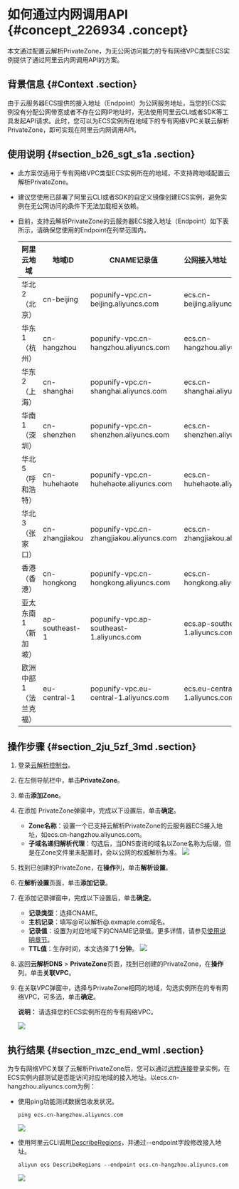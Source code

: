 # 如何通过内网调用API {#concept_226934 .concept}

本文通过配置云解析PrivateZone，为无公网访问能力的专有网络VPC类型ECS实例提供了通过阿里云内网调用API的方案。

## 背景信息 {#Context .section}

由于云服务器ECS提供的接入地址（Endpoint）为公网服务地址，当您的ECS实例没有分配公网带宽或者不存在公网IP地址时，无法使用阿里云CLI或者SDK等工具发起API请求。此时，您可以为ECS实例所在地域下的专有网络VPC关联云解析PrivateZone，即可实现在阿里云内网调用API。

## 使用说明 {#section_b26_sgt_s1a .section}

-   此方案仅适用于专有网络VPC类型ECS实例所在的地域，不支持跨地域配置云解析PrivateZone。
-   建议您使用已部署了阿里云CLI或者SDK的自定义镜像创建ECS实例，避免实例在无公网访问的条件下无法加载相关依赖。
-   目前，支持云解析PrivateZone的云服务器ECS接入地址（Endpoint）如下表所示，请确保您使用的Endpoint在列举范围内。

    |阿里云地域|地域ID|CNAME记录值|公网接入地址（Endpoint）|
    |-----|----|--------|----------------|
    |华北 2（北京）|cn-beijing|popunify-vpc.cn-beijing.aliyuncs.com|ecs.cn-beijing.aliyuncs.com|
    |华东 1（杭州）|cn-hangzhou|popunify-vpc.cn-hangzhou.aliyuncs.com|ecs.cn-hangzhou.aliyuncs.com|
    |华东 2（上海）|cn-shanghai|popunify-vpc.cn-shanghai.aliyuncs.com|ecs.cn-shanghai.aliyuncs.com|
    |华南 1（深圳）|cn-shenzhen|popunify-vpc.cn-shenzhen.aliyuncs.com|ecs.cn-shenzhen.aliyuncs.com|
    |华北 5（呼和浩特）|cn-huhehaote|popunify-vpc.cn-huhehaote.aliyuncs.com|ecs.cn-huhehaote.aliyuncs.com|
    |华北 3（张家口）|cn-zhangjiakou|popunify-vpc.cn-zhangjiakou.aliyuncs.com|ecs.cn-zhangjiakou.aliyuncs.com|
    |香港（香港）|cn-hongkong|popunify-vpc.cn-hongkong.aliyuncs.com|ecs.cn-hongkong.aliyuncs.com|
    |亚太东南 1（新加坡）|ap-southeast-1|popunify-vpc.ap-southeast-1.aliyuncs.com|ecs.ap-southeast-1.aliyuncs.com|
    |欧洲中部 1（法兰克福）|eu-central-1|popunify-vpc.eu-central-1.aliyuncs.com|ecs.eu-central-1.aliyuncs.com|


## 操作步骤 {#section_2ju_5zf_3md .section}

1.  登录[云解析控制台](https://dns.console.aliyun.com/#/dns/domainList)。
2.  在左侧导航栏中，单击**PrivateZone**。
3.  单击**添加Zone**。
4.  在添加 PrivateZone弹窗中，完成以下设置后，单击**确定**。

    -   **Zone名称**：设置一个已支持云解析PrivateZone的云服务器ECS接入地址，如ecs.cn-hangzhou.aliyuncs.com。
    -   **子域名递归解析代理**：勾选后，当DNS查询的域名以Zone名称为后缀，但是在Zone文件里未配置时，会以公网的权威解析为准。
    ![](http://static-aliyun-doc.oss-cn-hangzhou.aliyuncs.com/assets/img/190084/155981065346151_zh-CN.png)

5.  找到已创建的PrivateZone，在**操作**列，单击**解析设置**。
6.  在**解析设置**页面，单击**添加记录**。
7.  在添加记录弹窗中，完成以下设置后，单击**确定**。

    -   **记录类型**：选择CNAME。
    -   **主机记录**：填写@可以解析@.exmaple.com域名。
    -   **记录值**：设置为对应地域下的CNAME记录值。更多详情，请参见[使用说明章节](#)。
    -   **TTL值**：生存时间，本文选择了**1 分钟**。
    ![](http://static-aliyun-doc.oss-cn-hangzhou.aliyuncs.com/assets/img/190084/155981065346154_zh-CN.png)

8.  返回**云解析DNS** \> **PrivateZone**页面，找到已创建的PrivateZone，在**操作**列，单击**关联VPC**。
9.  在关联VPC弹窗中，选择与PrivateZone相同的地域，勾选实例所在的专有网络VPC，可多选，单击**确定**。

    **说明：** 请选择您的ECS实例所在的专有网络VPC。

    ![](http://static-aliyun-doc.oss-cn-hangzhou.aliyuncs.com/assets/img/190084/155981065346161_zh-CN.png)


## 执行结果 {#section_mzc_end_wml .section}

为专有网络VPC关联了云解析PrivateZone后，您可以通过[远程连接](../../../../cn.zh-CN/实例/连接实例/连接Linux实例/使用管理终端连接Linux实例.md#)登录实例，在ECS实例内部测试是否能访问对应地域的接入地址。以ecs.cn-hangzhou.aliyuncs.com为例：

-   使用ping功能测试数据包收发状况。

    ``` {#codeblock_744_z6z_zhk}
    ping ecs.cn-hangzhou.aliyuncs.com
    ```

    ![](http://static-aliyun-doc.oss-cn-hangzhou.aliyuncs.com/assets/img/190084/155981065346338_zh-CN.png)

-   使用阿里云CLI调用[DescribeRegions](cn.zh-CN/API参考/地域/DescribeRegions.md#)，并通过--endpoint字段修改接入地址。

    ``` {#codeblock_g7i_i2p_t0q}
    aliyun ecs DescribeRegions --endpoint ecs.cn-hangzhou.aliyuncs.com
    ```

    ![](http://static-aliyun-doc.oss-cn-hangzhou.aliyuncs.com/assets/img/190084/155981065346404_zh-CN.png)



